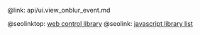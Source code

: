 @link: api/ui.view_onblur_event.md

@seolinktop: [web control library](https://webix.com)
@seolink: [javascript library list](https://webix.com/widget/list/)